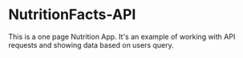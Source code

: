# NutritionFacts-API
This is a one page Nutrition App. It's an example of working with API requests and showing data based on users query.

